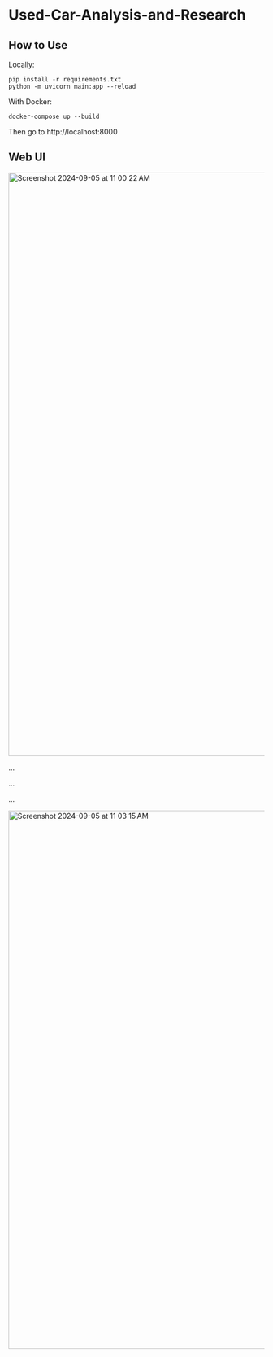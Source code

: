 # Used-Car-Analysis-and-Research

## How to Use

Locally:

```
pip install -r requirements.txt
python -m uvicorn main:app --reload
```
With Docker:
```
docker-compose up --build
```
Then go to http://localhost:8000 

## Web UI

<img width="1147" alt="Screenshot 2024-09-05 at 11 00 22 AM" src="https://github.com/user-attachments/assets/73897f67-a731-432a-a497-e2ea5cd3cdd6">

...

...

...

<img width="1058" alt="Screenshot 2024-09-05 at 11 03 15 AM" src="https://github.com/user-attachments/assets/1cddf81e-8212-4747-9c21-4e4854de37c1">
